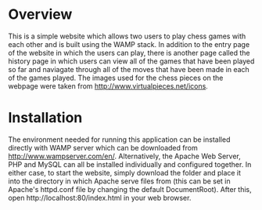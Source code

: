 # Overview
This is a simple website which allows two users to play chess games with each other and is built using the WAMP stack. In addition to the entry page of the website in which the users can play, there is another page called the history page in which users can view all of the games that have been played so far and naviagate through all of the moves that have been made in each of the games played. The images used for the chess pieces on the webpage were taken from http://www.virtualpieces.net/icons.

# Installation
The environment needed for running this application can be installed directly with WAMP server which can be downloaded from http://www.wampserver.com/en/. Alternatively, the Apache Web Server, PHP and MySQL can all be installed individually and configured together. In either case, to start the website, simply download the folder and place it into the directory in which Apache serve files from (this can be set in Apache's httpd.conf file by changing the default DocumentRoot). After this, open http://localhost:80/index.html in your web browser.

